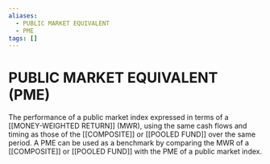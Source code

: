```yaml
---
aliases:
  - PUBLIC MARKET EQUIVALENT
  - PME
tags: []
---
```

# PUBLIC MARKET EQUIVALENT (PME)
The performance of a public market index expressed in terms of a [[MONEY-WEIGHTED RETURN]] (MWR), using the same cash flows and timing as those of the [[COMPOSITE]] or [[POOLED FUND]] over the same period. A PME can be used as a benchmark by comparing the MWR of a [[COMPOSITE]] or [[POOLED FUND]] with the PME of a public market index.